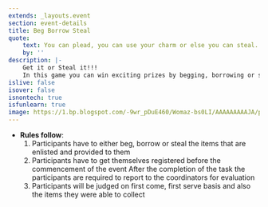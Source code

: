 ```yaml
---
extends: _layouts.event
section: event-details
title: Beg Borrow Steal
quote:
    text: You can plead, you can use your charm or else you can steal.
    by: ''
description: |-
    Get it or Steal it!!!
    In this game you can win exciting prizes by begging, borrowing or stealing things. Each participant will be given an item in each round, they have to either beg it, borrow it or steal it. The participant that earns the maximum points in the least time will be declared winner.  For once in a lifetime you won't be eschewed for begging, despised for borrowing or prosecuted for stealing. So get ready to put all your resources and contacts to fetch the most radical and extraordinary things in this epic race and have some real fun.
islive: false
isover: false
isnontech: true
isfunlearn: true
image: https://1.bp.blogspot.com/-9wr_pDuE460/Womaz-bs0LI/AAAAAAAAAJA/punpkTmWIhUBZmrz7ikvvaCVVoIlbgFCgCLcBGAs/s1600/beg-borrow-steal.png
---
```


- **Rules follow**:
    1. Participants have to either beg, borrow or steal the items that are enlisted and provided to them
    2. Participants have to get themselves registered before the commencement of the event
    After the completion of the task the participants are required to report to the coordinators for evaluation
    3. Participants will be judged on first come, first serve basis and also the items they were able to collect